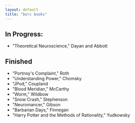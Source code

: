 ```yaml
---
layout: default
title: "borc books"
---
```


## In Progress:

* "Theoretical Neuroscience," Dayan and Abbott

## Finished

* "Portnoy's Complaint," Roth
* "Understanding Power," Chomsky
* "JPod," Coupland
* "Blood Meridian," McCarthy
* "Worm," Wildbow
* "Snow Crash," Stephenson
* "Neuromancer," Gibson
* "Barbarian Days," Finnegan
* "Harry Potter and the Methods of Rationality," Yudkowsky